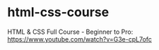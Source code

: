 # html-css-course

HTML &amp; CSS Full Course - Beginner to Pro: https://www.youtube.com/watch?v=G3e-cpL7ofc
